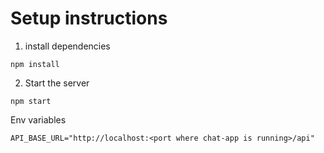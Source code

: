 # Setup instructions

1. install dependencies

```
npm install
```

2. Start the server

```
npm start
```

Env variables

```
API_BASE_URL="http://localhost:<port where chat-app is running>/api"

```
